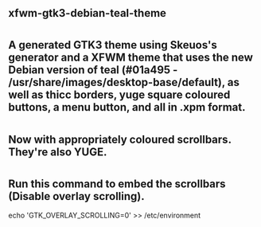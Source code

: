 #
## xfwm-gtk3-debian-teal-theme
#
## A generated GTK3 theme using Skeuos's generator and a XFWM theme that uses the new Debian version of teal (#01a495 - /usr/share/images/desktop-base/default), as well as thicc borders, yuge square coloured buttons, a menu button, and all in .xpm format.
#
## Now with appropriately coloured scrollbars. They're also YUGE.
#
## Run this command to embed the scrollbars (Disable overlay scrolling).
echo 'GTK_OVERLAY_SCROLLING=0' >> /etc/environment
